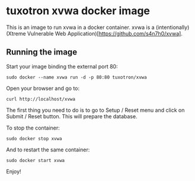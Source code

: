tuxotron xvwa docker image
=================

This is an image to run xvwa in a docker container.
xvwa is a (intentionally) (Xtreme Vulnerable Web Application)[https://github.com/s4n7h0/xvwa].


Running the image
------------------------------

Start your image binding the external port 80:

	sudo docker --name xvwa run -d -p 80:80 tuxotron/xvwa

Open your browser and go to:

	curl http://localhost/xvwa


The first thing you need to do is to go to Setup / Reset menu and click on Submit / Reset button. This will prepare the database.

To stop the container:

	sudo docker stop xvwa

And to restart the same container:

	sudo docker start xvwa

Enjoy!
